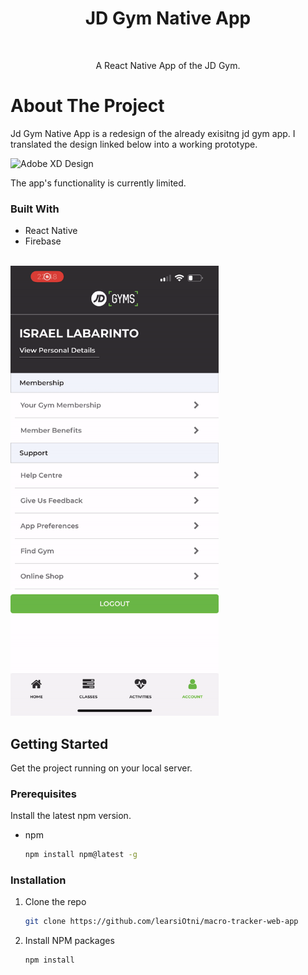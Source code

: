 <div>
    <h1 align="center">JD Gym Native App</h1>
    <br/>
    <p align="center">
        A React Native App of the JD Gym.
    </p>

    

</div>


# About The Project
Jd Gym Native App is a redesign of the already exisitng jd gym app. I translated the design linked below into a working prototype.

![Adobe XD Design](https://xd.adobe.com/view/c92821ad-effa-4615-7d60-534c34857019-bf19/ "adobe xd design")

The app's functionality is currently limited.

### Built With

* React Native
* Firebase

</br>
<img src="./assets/gif/account.gif" height="720">


<!-- GETTING STARTED -->
## Getting Started

Get the project running on your local server.

### Prerequisites

Install the latest npm version.
* npm
  ```sh
  npm install npm@latest -g
  ```

### Installation

1. Clone the repo
   ```sh
   git clone https://github.com/learsiOtni/macro-tracker-web-app
   ```
2. Install NPM packages
   ```sh
   npm install
   ```

